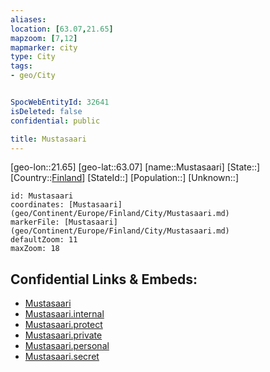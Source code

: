 ```yaml
---
aliases: 
location: [63.07,21.65]
mapzoom: [7,12] 
mapmarker: city 
type: City
tags:
- geo/City


SpocWebEntityId: 32641
isDeleted: false
confidential: public

title: Mustasaari
---
```

[geo-lon::21.65]
[geo-lat::63.07]
[name::Mustasaari]
[State::]
[Country::[Finland](geo/Continent/Europe/Finland.md)]
[StateId::]
[Population::]
[Unknown::]


```leaflet
id: Mustasaari
coordinates: [Mustasaari](geo/Continent/Europe/Finland/City/Mustasaari.md)
markerFile: [Mustasaari](geo/Continent/Europe/Finland/City/Mustasaari.md)
defaultZoom: 11 
maxZoom: 18
```


## Confidential Links & Embeds: 
- [Mustasaari](../../../../../../_public/geo/Continent/Europe/Finland/City/Mustasaari.md) 
- [Mustasaari.internal](../../../../../../_internal/geo/Continent/Europe/Finland/City/Mustasaari.internal.md) 
- [Mustasaari.protect](../../../../../../_protect/geo/Continent/Europe/Finland/City/Mustasaari.protect.md) 
- [Mustasaari.private](../../../../../../_private/geo/Continent/Europe/Finland/City/Mustasaari.private.md) 
- [Mustasaari.personal](../../../../../../_personal/geo/Continent/Europe/Finland/City/Mustasaari.personal.md) 
- [Mustasaari.secret](../../../../../../_secret/geo/Continent/Europe/Finland/City/Mustasaari.secret.md) 
